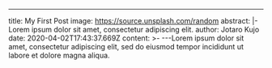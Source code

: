 ---
title: My First Post
image: https://source.unsplash.com/random
abstract: |-
  Lorem ipsum dolor sit amet, consectetur adipiscing elit.
author: Jotaro Kujo
date: 2020-04-02T17:43:37.669Z
content: >-
  \---Lorem ipsum dolor sit amet, consectetur adipiscing elit, sed do eiusmod
  tempor incididunt ut labore et dolore magna aliqua.